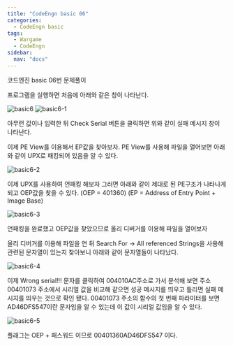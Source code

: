 ```yaml
---
title: "CodeEngn basic 06"
categories:
  - CodeEngn basic
tags:
  - Wargame
  - CodeEngn
sidebar:
  nav: "docs"
---
```


코드엔진 basic 06번 문제풀이

프로그램을 실행하면 처음에 아래와 같은 창이 나타난다.

![basic6](https://user-images.githubusercontent.com/91646923/135460560-a1cd1324-6599-4fd9-88c2-717f35d4bd39.JPG)
![basic6-1](https://user-images.githubusercontent.com/91646923/135460573-48aa8e46-7fb6-4c3c-bfea-79d648029565.JPG)

아무런 값이나 입력한 뒤 Check Serial 버튼을 클릭하면 위와 같이 실패 메시지 창이 나타난다.

이제 PE View를 이용해서 EP값을 찾아보자. PE View를 사용해 파일을 열어보면 아래와 같이 UPX로 패킹되어 있음을 알 수 있다.

![basic6-2](https://user-images.githubusercontent.com/91646923/135460622-13600d3f-7fc2-420e-9403-02671b7fa686.JPG)

이제 UPX를 사용하여 언패킹 해보자 그러면 아래와 같이 제대로 된 PE구조가 나타나게 되고 OEP값을 찾을 수 있다. (OEP = 401360) (EP = Address of Entry Point + Image Base)

![basic6-3](https://user-images.githubusercontent.com/91646923/135460634-167c5368-2273-474a-9076-a5bd60da58a2.JPG)

언패킹을 완료했고 OEP값을 찾았으므로 올리 디버거를 이용해 파일을 열어보자

올리 디버거를 이용해 파일을 연 뒤 Search For -> All referenced Strings을 사용해 관련된 문자열이 있는지 찾아보니 아래와 같이 문자열들이 나타났다.

![basic6-4](https://user-images.githubusercontent.com/91646923/135460666-8a734367-9143-4125-b332-1c6cc27cd30c.JPG)

이제 Wrong serial!!! 문자를 클릭하여 004010AC주소로 가서 분석해 보면 주소 00401073 주소에서 시리얼 값을 비교해 같으면 성공 메시지를 띄우고 틀리면 실패 메시지를 띄우는 것으로 확인 됐다. 00401073 주소의 함수의 첫 번째 파라미터를 보면 AD46DFS547이란 문자임을 알 수 있는데 이 값이 시리얼 값임을 알 수 있다.

![basic6-5](https://user-images.githubusercontent.com/91646923/135460689-daf09cba-674a-4cfd-aa75-9b65b8044e5a.JPG)

플래그는 OEP + 패스워드 이므로 00401360AD46DFS547 이다.
